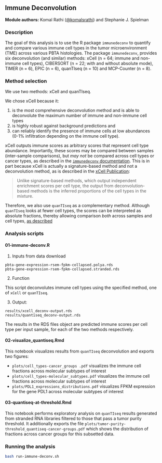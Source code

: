 ## Immune Deconvolution

**Module authors:** Komal Rathi ([@komalsrathi](https://github.com/komalsrathi)) and Stephanie J. Spielman 

### Description

The goal of this analysis is to use the R package `immunedeconv` to quantify and compare various immune cell types in the tumor microenvironment (TME) across various PBTA histologies. 
The package `immunedeconv`, provides six deconvolution (and similar) methods: xCell (n = 64; immune and non-immune cell types), CIBERSORT (n = 22; with and without absolute mode), TIMER (n = 6), EPIC (n = 6), quanTIseq (n = 10) and MCP-Counter (n = 8). 

### Method selection

We use two methods: xCell and quanTIseq. 


We chose xCell because it: 
1) is the most comprehensive deconvolution method and is able to deconvolute the maximum number of immune and non-immune cell types 
2) is highly robust against background predictions and 
3) can reliably identify the presence of immune cells at low abundances (0-1% infiltration depending on the immune cell type).

xCell outputs immune scores as arbitrary scores that represent cell type abundance. 
Importantly, these scores may be compared between samples (inter-sample comparisons), but _may not_ be compared across cell types or cancer types, as described in the [`immunedeconv` documentation](https://icbi-lab.github.io/immunedeconv/articles/immunedeconv.html#interpretation-of-scores). This is in part because xCell is actually a signature-based method and not a deconvolution method, as is described in the [xCell Publication](https://doi.org/10.1186/s13059-017-1349-1):
> Unlike signature-based methods, which output independent enrichment scores per cell type, the output from deconvolution-based methods is the inferred proportions of the cell types in the mixture.

Therefore, we also use `quanTIseq` as a complementary method. Although `quanTIseq` looks at fewer cell types, the scores can be interpreted as absolute fractions, thereby allowing comparison _both_ across samples and cell types, [as described](https://icbi-lab.github.io/immunedeconv/articles/immunedeconv.html#interpretation-of-scores)



### Analysis scripts

#### 01-immune-deconv.R

1. Inputs from data download

```
pbta-gene-expression-rsem-fpkm-collapsed.polya.rds
pbta-gene-expression-rsem-fpkm-collapsed.stranded.rds
```

2. Function

This script deconvolutes immune cell types using the specified method, one of `xCell` or `quanTIseq`.

3. Output: 

```
results/xcell_deconv-output.rds
results/quantiseq_deconv-output.rds
```

The results in the RDS files object are predicted immune scores per cell type per input sample, for each of the two methods respectively.


#### 02-visualize_quantiseq.Rmd

This notebook visualizes results from `quanTIseq` deconvolution and exports two figures:

+ `plots/cell_types-cancer_groups .pdf` visualizes the immune cell fractions across molecular subtypes of interest
+ `plots/cell_types-molecular_subtypes.pdf` visualizes the immune cell fractions across molecular subtypes of interest
+ `plots/PDL1_expressions_distributions.pdf` visualizes FPKM expression for the gene PDL1 across molecular subtypes of interest


#### 03-quantiseq-at-threshold.Rmd

This notebook performs exploratory analysis on `quanTIseq` results generated from stranded RNA libraries filtered to those that pass a tumor purity threshold.
It additionally exports the file `plots/tumor-purity-threshold_quantiseq-cancer-groups.pdf` which shows the distribution of fractions across cancer groups for this subsetted data.

### Running the analysis

```sh
bash run-immune-deconv.sh
```



